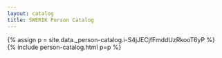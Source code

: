 ```yaml
---
layout: catalog
title: SWERIK Person Catalog
---
```

{% assign p = site.data._person-catalog.i-S4jJECjfFmddUzRkooT6yP %}
{% include person-catalog.html p=p %}

